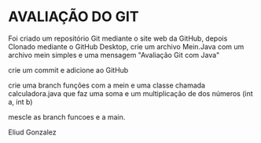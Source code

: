 # AVALIAÇÃO DO GIT



Foi criado um repositório Git mediante o site web da GitHub, depois Clonado mediante o GitHub Desktop, crie um archivo Mein.Java com um archivo mein simples e uma mensagem "Avaliação Git com Java"



crie um commit e adicione ao GitHub



crie uma branch funções com a mein e uma classe chamada calculadora.java que faz uma soma e um multiplicação de dos números (int a, int b)



mescle as branch funcoes e a main.



Eliud Gonzalez

